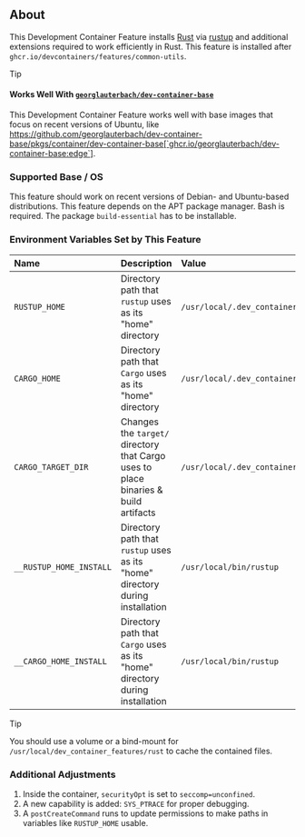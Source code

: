 
## About

This Development Container Feature installs [Rust](https://www.rust-lang.org/) via [rustup](https://www.rust-lang.org/tools/install) and additional extensions required to work efficiently in Rust. This feature is installed after `ghcr.io/devcontainers/features/common-utils`.

> [!TIP]
>
> #### Works Well With [`georglauterbach/dev-container-base`](https://github.com/georglauterbach/dev-container-base)
>
> This Development Container Feature works well with base images that focus on recent versions of Ubuntu, like https://github.com/georglauterbach/dev-container-base/pkgs/container/dev-container-base[`ghcr.io/georglauterbach/dev-container-base:edge`].

### Supported Base / OS

This feature should work on recent versions of Debian- and Ubuntu-based distributions. This feature depends on the APT package manager. Bash is required. The package `build-essential` has to be installable.

### Environment Variables Set by This Feature

| Name                    | Description                                                                         | Value                                                 |
| :---------------------- | :---------------------------------------------------------------------------------- | :---------------------------------------------------- |
| `RUSTUP_HOME`           | Directory path that `rustup` uses as its "home" directory                           | `/usr/local/.dev_container_features/rust/rustup_home` |
| `CARGO_HOME`            | Directory path that `Cargo` uses as its "home" directory                            | `/usr/local/.dev_container_features/rust/cargo_home`  |
| `CARGO_TARGET_DIR`      | Changes the `target/` directory that Cargo uses to place binaries & build artifacts | `/usr/local/.dev_container_features/rust/target`      |
| `__RUSTUP_HOME_INSTALL` | Directory path that `rustup` uses as its "home" directory during installation       | `/usr/local/bin/rustup`                               |
| `__CARGO_HOME_INSTALL`  | Directory path that `Cargo` uses as its "home" directory during installation        | `/usr/local/bin/rustup`                               |

> [!TIP]
>
> You should use a volume or a bind-mount for `/usr/local/dev_container_features/rust` to cache the contained files.

### Additional Adjustments

1. Inside the container, `securityOpt` is set to `seccomp=unconfined`.
2. A new capability is added: `SYS_PTRACE` for proper debugging.
3. A `postCreateCommand` runs to update permissions to make paths in variables like `RUSTUP_HOME` usable.
